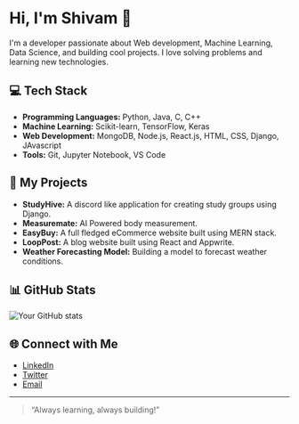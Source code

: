 # Hi, I'm Shivam 👋

I'm a developer passionate about Web development, Machine Learning, Data Science, and building cool projects. I love solving problems and learning new technologies.

## 💻 Tech Stack

- **Programming Languages:** Python, Java, C, C++
- **Machine Learning:** Scikit-learn, TensorFlow, Keras
- **Web Development:** MongoDB, Node.js, React.js, HTML, CSS, Django, JAvascript
- **Tools:** Git, Jupyter Notebook, VS Code

## 🚀 My Projects

- **StudyHive:** A discord like application for creating study groups using Django.
- **Measuremate:** AI Powered body measurement.
- **EasyBuy:** A full fledged eCommerce website built using MERN stack.
- **LoopPost:** A blog website built using React and Appwrite.
- **Weather Forecasting Model:** Building a model to forecast weather conditions.

## 📊 GitHub Stats

![Your GitHub stats](https://github-readme-stats.vercel.app/api?username=shivamp9381&show_icons=true)

## 🌐 Connect with Me

- [LinkedIn](https://linkedin.com/in/shivam-pandey-aa6922246/)
- [Twitter](https://twitter.com/shivamp9381)
- [Email](mailto:shivamp9381@gmail.com)

---

> “Always learning, always building!”

